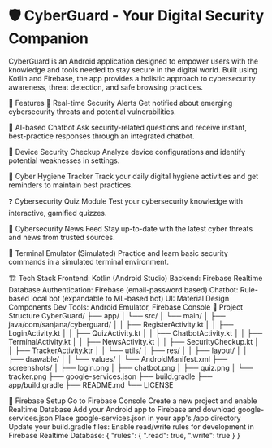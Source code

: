 # 🛡 CyberGuard - Your Digital Security Companion
CyberGuard is an Android application designed to empower users with the knowledge and tools needed to stay secure in the digital world. Built using Kotlin and Firebase, the app provides a holistic approach to cybersecurity awareness, threat detection, and safe browsing practices.

🚀 Features
🔔 Real-time Security Alerts
Get notified about emerging cybersecurity threats and potential vulnerabilities.

🤖 AI-based Chatbot
Ask security-related questions and receive instant, best-practice responses through an integrated chatbot.

📱 Device Security Checkup
Analyze device configurations and identify potential weaknesses in settings.

🧼 Cyber Hygiene Tracker
Track your daily digital hygiene activities and get reminders to maintain best practices.

❓ Cybersecurity Quiz Module
Test your cybersecurity knowledge with interactive, gamified quizzes.

📰 Cybersecurity News Feed
Stay up-to-date with the latest cyber threats and news from trusted sources.

💬 Terminal Emulator (Simulated)
Practice and learn basic security commands in a simulated terminal environment.

🏗 Tech Stack
Frontend: Kotlin (Android Studio)
Backend: Firebase Realtime Database
Authentication: Firebase (email-password based)
Chatbot: Rule-based local bot (expandable to ML-based bot)
UI: Material Design Components
Dev Tools: Android Emulator, Firebase Console
📁 Project Structure
CyberGuard/
├── app/
│ └── src/
│  └── main/
│   ├── java/com/sanjana/cyberguard/
│   │  ├── RegisterActivity.kt
│   │  ├── LoginActivity.kt
│   │  ├── QuizActivity.kt
│   │  ├── ChatbotActivity.kt
│   │  ├── TerminalActivity.kt
│   │  ├── NewsActivity.kt
│   │  ├── SecurityCheckup.kt
│   │  ├── TrackerActivity.ktr
│   │  └── utils/
│   ├── res/
│   │  ├── layout/
│   │  ├── drawable/
│   │  └── values/
│   └── AndroidManifest.xml
├── screenshots/
│  ├── login.png
│  ├── chatbot.png
│  ├── quiz.png
│  └── tracker.png
├── google-services.json
├── build.gradle
├── app/build.gradle
├── README.md
└── LICENSE

🔧 Firebase Setup
Go to Firebase Console
Create a new project and enable Realtime Database
Add your Android app to Firebase and download google-services.json
Place google-services.json in your app's /app directory
Update your build.gradle files: Enable read/write rules for development in Firebase Realtime Database: { "rules": { ".read": true, ".write": true } }
